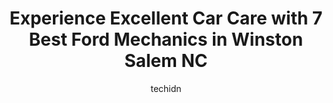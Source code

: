 ---
layout: ampstory
image: https://images.unsplash.com/photo-1618156903850-a0277427c567?ixlib=rb-4.0.3&ixid=MnwxMjA3fDB8MHxwaG90by1wYWdlfHx8fGVufDB8fHx8&auto=format&fit=crop&w=640&h=853&q=80
author: techidn
featured: false
description: If youre in need of trustworthy and skilled Ford Mechanic in Winston Salem NC, USA, youll be pleased to discover the 7 best Ford Mechanic in town. Their expertise and commitment to custome
title: Experience Excellent Car Care with 7 Best Ford Mechanics in Winston Salem NC
cover:
   title: Experience Excellent Car Care with 7 Best Ford Mechanics in Winston Salem NC
   subtitle: Rickpate
   background: https://images.unsplash.com/photo-1618156903850-a0277427c567?ixlib=rb-4.0.3&ixid=MnwxMjA3fDB8MHxwaG90by1wYWdlfHx8fGVufDB8fHx8&auto=format&fit=crop&w=640&h=853&q=80

pages: 
 - layout: thirds
   top: <h1>#1 Whiteheart and Sons Automotive Service Center</h1>
   bottom: "<p>Diagnosed/repaired a major coolant leak and conducted several tests to insure it was fixed.   Much appreciate the services and kind folks that work at Whiteheart.</p>"
   background: https://www.knot35.com/toplist/wp-content/uploads/2023/06/best-ford-mechanic-1-in-winston-salem-nc-1685835045.jpeg
   backgroundblur: true
 - layout: thirds
   top: <h1>#2 Old Town Auto Works</h1>
   bottom: "<p>5501 Reynolda Rd, Winston-Salem, NC 27106, United States</p>"
   background: https://www.knot35.com/toplist/wp-content/uploads/2023/06/best-ford-mechanic-2-in-winston-salem-nc-1685835046.jpeg
   cta:
      link: https://www.knot35.com/toplist/experience-excellent-car-care-with-7-best-ford-mechanics-in-winston-salem-nc/
      text: Experience Excellent Car Care with 7 Best Ford Mechanics in Winston Salem NC
 - layout: thirds
   top: <h1>#3 Welldone Auto Services Inc</h1>
   bottom: "<p>801 Waughtown St, Winston-Salem, NC 27107, United States</p>"
   background: https://www.knot35.com/toplist/wp-content/uploads/2023/06/best-ford-mechanic-3-in-winston-salem-nc-1685835046.jpeg
   cta:
      link: https://www.knot35.com/toplist/experience-excellent-car-care-with-7-best-ford-mechanics-in-winston-salem-nc/
      text: Experience Excellent Car Care with 7 Best Ford Mechanics in Winston Salem NC
 - layout: thirds
   top: <h1>#4 Carolinas Collision Center at Parkway Ford Lincoln</h1>
   bottom: "<p>Parkway Ford, 1533 Peters Creek Pkwy B, Winston-Salem, NC 27127, United States</p>"
   background: https://images.unsplash.com/photo-1489694553447-4c9339da310d?ixlib=rb-4.0.3&ixid=MnwxMjA3fDB8MHxwaG90by1wYWdlfHx8fGVufDB8fHx8&auto=format&fit=crop&w=640&h=853&q=80
   cta:
      link: https://www.knot35.com/toplist/experience-excellent-car-care-with-7-best-ford-mechanics-in-winston-salem-nc/
      text: Experience Excellent Car Care with 7 Best Ford Mechanics in Winston Salem NC
 - layout: thirds
   top: <h1>#5 Jenkins Auto Service</h1>
   bottom: "<p>3788 S Main St, Winston-Salem, NC 27127, United States</p>"
   background: https://images.unsplash.com/photo-1522441815192-d9f04eb0615c?ixlib=rb-4.0.3&ixid=MnwxMjA3fDB8MHxwaG90by1wYWdlfHx8fGVufDB8fHx8&auto=format&fit=crop&w=640&h=853&q=80
   cta:
      link: https://www.knot35.com/toplist/experience-excellent-car-care-with-7-best-ford-mechanics-in-winston-salem-nc/
      text: Experience Excellent Car Care with 7 Best Ford Mechanics in Winston Salem NC
 - layout: thirds
   top: <h1>#6 Falls Automotive</h1>
   bottom: "<p>1548 S Main St, Winston-Salem, NC 27127, United States</p>"
   background: https://images.unsplash.com/photo-1534312527009-56c7016453e6?ixlib=rb-4.0.3&ixid=MnwxMjA3fDB8MHxwaG90by1wYWdlfHx8fGVufDB8fHx8&auto=format&fit=crop&w=640&h=853&q=80
   cta:
      link: https://www.knot35.com/toplist/experience-excellent-car-care-with-7-best-ford-mechanics-in-winston-salem-nc/
      text: Experience Excellent Car Care with 7 Best Ford Mechanics in Winston Salem NC
 - layout: thirds
   top: <h1>#7 Flow Subaru of Winston Salem - Service</h1>
   bottom: "<p>485 Silas Creek Pkwy Suite A, Winston-Salem, NC 27127, United States</p>"
   background: https://images.unsplash.com/photo-1536745287225-21d689278fd1?ixlib=rb-4.0.3&ixid=MnwxMjA3fDB8MHxwaG90by1wYWdlfHx8fGVufDB8fHx8&auto=format&fit=crop&w=640&h=853&q=80
   cta:
      link: https://www.knot35.com/toplist/experience-excellent-car-care-with-7-best-ford-mechanics-in-winston-salem-nc/
      text: Experience Excellent Car Care with 7 Best Ford Mechanics in Winston Salem NC
 - layout: thirds
   middle: Continue reading...
   background: https://images.unsplash.com/photo-1541356665065-22676f35dd40?ixlib=rb-4.0.3&ixid=MnwxMjA3fDB8MHxwaG90by1wYWdlfHx8fGVufDB8fHx8&auto=format&fit=crop&w=640&h=853&q=80
   cta:
      link: https://www.knot35.com/toplist/experience-excellent-car-care-with-7-best-ford-mechanics-in-winston-salem-nc/
      text: Experience Excellent Car Care with 7 Best Ford Mechanics in Winston Salem NC
      
---